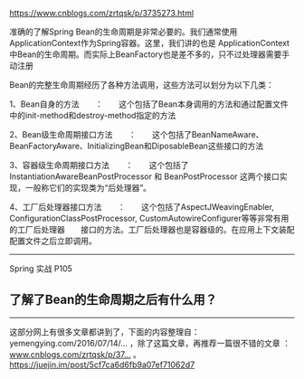 
https://www.cnblogs.com/zrtqsk/p/3735273.html

准确的了解Spring Bean的生命周期是非常必要的。我们通常使用ApplicationContext作为Spring容器。这里，我们讲的也是 ApplicationContext中Bean的生命周期。而实际上BeanFactory也是差不多的，只不过处理器需要手动注册


Bean的完整生命周期经历了各种方法调用，这些方法可以划分为以下几类：

1、Bean自身的方法　　：　　这个包括了Bean本身调用的方法和通过配置文件中<bean>的init-method和destroy-method指定的方法

2、Bean级生命周期接口方法　　：　　这个包括了BeanNameAware、BeanFactoryAware、InitializingBean和DiposableBean这些接口的方法

3、容器级生命周期接口方法　　：　　这个包括了InstantiationAwareBeanPostProcessor 和 BeanPostProcessor 这两个接口实现，一般称它们的实现类为“后处理器”。

4、工厂后处理器接口方法　　：　　这个包括了AspectJWeavingEnabler, ConfigurationClassPostProcessor, CustomAutowireConfigurer等等非常有用的工厂后处理器　　接口的方法。工厂后处理器也是容器级的。在应用上下文装配配置文件之后立即调用。

--- 
Spring 实战 P105


## 了解了Bean的生命周期之后有什么用？


---

这部分网上有很多文章都讲到了，下面的内容整理自：yemengying.com/2016/07/14/… ，除了这篇文章，再推荐一篇很不错的文章 ：www.cnblogs.com/zrtqsk/p/37… 。
https://juejin.im/post/5cf7ca6d6fb9a07ef71062d7




